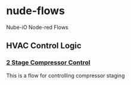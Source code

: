 # nude-flows
Nube-iO Node-red Flows


## HVAC Control Logic

### [2 Stage Compressor Control ](https://github.com/NubeDev/nude-flows/blob/master/HVAC-2StageCompControl.md)

This is a flow for controlling compressor staging



